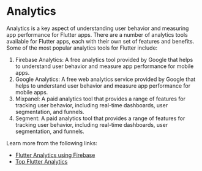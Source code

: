 # Analytics

Analytics is a key aspect of understanding user behavior and measuring app performance for Flutter apps. There are a number of analytics tools available for Flutter apps, each with their own set of features and benefits. Some of the most popular analytics tools for Flutter include:

1. Firebase Analytics: A free analytics tool provided by Google that helps to understand user behavior and measure app performance for mobile apps.
2. Google Analytics: A free web analytics service provided by Google that helps to understand user behavior and measure app performance for mobile apps.
3. Mixpanel: A paid analytics tool that provides a range of features for tracking user behavior, including real-time dashboards, user segmentation, and funnels.
4. Segment: A paid analytics tool that provides a range of features for tracking user behavior, including real-time dashboards, user segmentation, and funnels.

Learn more from the following links:

- [Flutter Analytics using Firebase](https://www.youtube.com/watch?v=31KpJXqCayo)
- [Top Flutter Analytics](https://fluttergems.dev/analytics-consumer-insights/)
